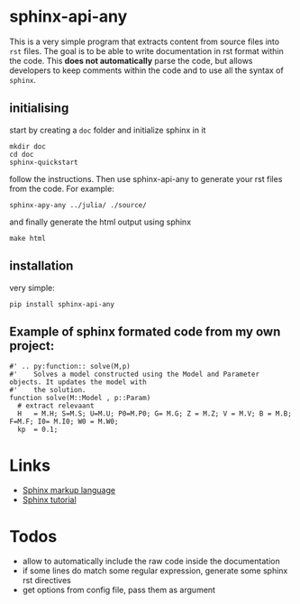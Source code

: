 # sphinx-api-any

This is a very simple program that extracts content from source files into `rst` files. The goal is to be able to write documentation in rst format within the code. This __does not automatically__ parse the code, but allows developers to keep comments within the code and to use all the syntax of `sphinx`.

## initialising

start by creating a `doc` folder and initialize sphinx in it 

    mkdir doc
    cd doc
    sphinx-quickstart

follow the instructions. Then use sphinx-api-any to generate your rst files from the code. For example:

    sphinx-apy-any ../julia/ ./source/

and finally generate the html output using sphinx

    make html


## installation

very simple:

    pip install sphinx-api-any

## Example of sphinx formated code from my own project:


    #' .. py:function:: solve(M,p)
    #'    Solves a model constructed using the Model and Parameter objects. It updates the model with
    #'    the solution.
    function solve(M::Model , p::Param)
      # extract relevaant 
      H   = M.H; S=M.S; U=M.U; P0=M.P0; G= M.G; Z = M.Z; V = M.V; B = M.B; F=M.F; I0= M.I0; W0 = M.W0;
      kp  = 0.1;


# Links

 - [Sphinx markup language](http://sphinx-doc.org/domains.html#the-c-domain)
 - [Sphinx tutorial](http://sphinx-doc.org/tutorial.html)

# Todos

 - allow to automatically include the raw code inside the documentation
 - if some lines do match some regular expression, generate some sphinx rst directives
 - get options from config file, pass them as argument